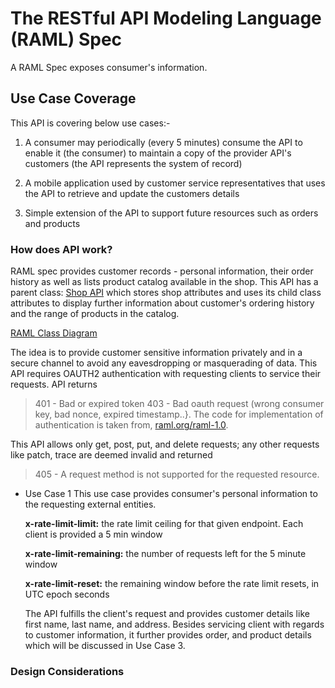 # **The RESTful API Modeling Language (RAML) Spec**

A RAML Spec exposes consumer's  information. 

## **Use Case Coverage** 

This API is covering below use cases:-
1. A consumer may periodically (every 5 minutes) consume the API to enable it (the consumer) to maintain a copy of the provider API's customers (the API represents the system of record)

2. A mobile application used by customer service representatives that uses the API to retrieve and update the customers details
 
3. Simple extension of the API to support future resources such as orders and products

### **How does API work?**

RAML spec provides customer records - personal information, their order history as well as lists product catalog available in the shop. This API has a parent class: [Shop API](https://github.com/himb0/shop/blob/master/shop.raml) which stores shop attributes and uses its child class attributes to display further information about customer's ordering history and the range of products in the catalog.

[RAML Class Diagram](https://www.lucidchart.com/documents/view/8de59b44-6450-46a2-ac11-64c8a59cb8e7)

The idea is to provide customer sensitive information privately and in a secure channel to avoid any eavesdropping or masquerading of data. This API requires OAUTH2 authentication with requesting clients to service their requests. API returns 

> 401 - Bad or expired token 
> 403 - Bad oauth request (wrong consumer key, bad nonce, expired timestamp..}.
The code for implementation of authentication is taken from, [raml.org/raml-1.0](https://raml.org/developers/whats-new-raml-10). 

This API  allows only get, post, put, and delete requests; any other requests like patch, trace are deemed invalid and returned 

> 405 - A request method is not supported for the requested resource.


- Use Case 1
This use case provides consumer's personal information to the requesting external entities. 

	**x-rate-limit-limit:** the rate limit ceiling for that given endpoint. Each client is provided a 5 min window
    
	**x-rate-limit-remaining:** the number of requests left for the 5 minute window
    
	**x-rate-limit-reset:** the remaining window before the rate limit resets, in UTC epoch seconds
    
    The API fulfills the client's request and provides customer details like first name, last name, and address. Besides servicing client with regards to customer information, it further provides order, and product details which will be discussed in Use Case 3. 

### **Design Considerations**




